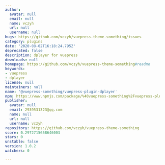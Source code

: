```yaml
---
author:
  avatar: null
  email: null
  name: vczyh
  url: null
  username: null
bugs: https://github.com/vczyh/vuepress-theme-something/issues
category: plugins
date: '2020-08-02T16:18:24.795Z'
deprecated: false
description: dplayer for vuepress
downloads: null
homepage: https://github.com/vczyh/vuepress-theme-something#readme
keywords:
- vuepress
- dplayer
license: null
maintainers: null
name: '@vuepress-something/vuepress-plugin-dplayer'
npm: https://www.npmjs.com/package/%40vuepress-something%2Fvuepress-plugin-dplayer
publisher:
  avatar: null
  email: 2939531323@qq.com
  name: null
  url: null
  username: vczyh
repository: https://github.com/vczyh/vuepress-theme-something
score: 0.2972715658646003
stars: 0
unstable: false
version: 1.0.2
watchers: 0

---
```


